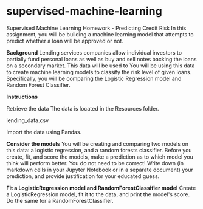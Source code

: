 # supervised-machine-learning
Supervised Machine Learning Homework - Predicting Credit Risk
In this assignment, you will be building a machine learning model that attempts to predict whether a loan will be approved or not.

**Background**
Lending services companies allow individual investors to partially fund personal loans as well as buy and sell notes backing the loans on a secondary market. This data will be used to
You will be using this data to create machine learning models to classify the risk level of given loans. Specifically, you will be comparing the Logistic Regression model and Random Forest Classifier.

**Instructions**

Retrieve the data
The data is located in the Resources folder.

lending_data.csv

Import the data using Pandas.

**Consider the models**
You will be creating and comparing two models on this data: a logistic regression, and a random forests classifier. Before you create, fit, and score the models, make a prediction as to which model you think will perform better. You do not need to be correct! Write down (in markdown cells in your Jupyter Notebook or in a separate document) your prediction, and provide justification for your educated guess.

**Fit a LogisticRegression model and RandomForestClassifier model**
Create a LogisticRegression model, fit it to the data, and print the model's score. Do the same for a RandomForestClassifier.
